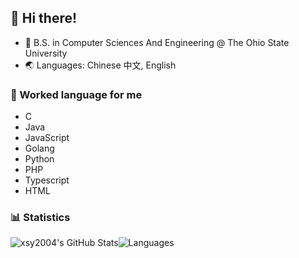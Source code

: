
<!--
**xsy2004/xsy2004** is a ✨ _special_ ✨ repository because its `README.md` (this file) appears on your GitHub profile.

Here are some ideas to get you started:

- 🔭 I’m currently working on ...
- 🌱 I’m currently learning ...
- 👯 I’m looking to collaborate on ...
- 🤔 I’m looking for help with ...
- 💬 Ask me about ...
- 📫 How to reach me: ...
- 😄 Pronouns: ...
- ⚡ Fun fact: ...
-->

## 👋 Hi there!

- 🏫 B.S. in Computer Sciences And Engineering @ The Ohio State University
- 🌏 Languages: Chinese 中文, English

### 💬 Worked language for me

- C
- Java 
- JavaScript
- Golang
- Python
- PHP
- Typescript
- HTML


### 📊 Statistics

<div style="display: flex; align-content: flex-start; flex-flow: row wrap;">
	<img alt="xsy2004's GitHub Stats" src="https://raw.githubusercontent.com/xsy2004/github-stats/master/generated/overview.svg">
	<img alt="Languages" src="https://raw.githubusercontent.com/xsy2004/github-stats/master/generated/languages.svg">
</div>

